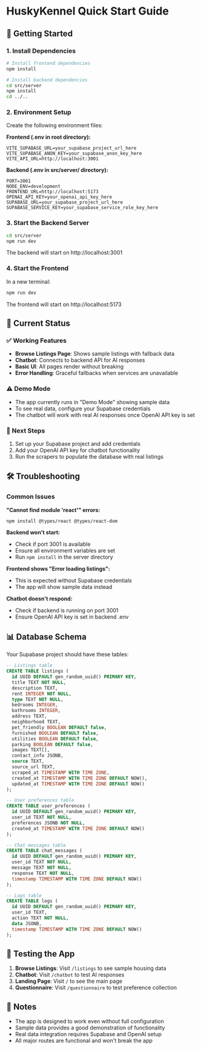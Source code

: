 # HuskyKennel Quick Start Guide

## 🚀 Getting Started

### 1. Install Dependencies

```bash
# Install frontend dependencies
npm install

# Install backend dependencies
cd src/server
npm install
cd ../..
```

### 2. Environment Setup

Create the following environment files:

**Frontend (.env in root directory):**
```env
VITE_SUPABASE_URL=your_supabase_project_url_here
VITE_SUPABASE_ANON_KEY=your_supabase_anon_key_here
VITE_API_URL=http://localhost:3001
```

**Backend (.env in src/server/ directory):**
```env
PORT=3001
NODE_ENV=development
FRONTEND_URL=http://localhost:5173
OPENAI_API_KEY=your_openai_api_key_here
SUPABASE_URL=your_supabase_project_url_here
SUPABASE_SERVICE_KEY=your_supabase_service_role_key_here
```

### 3. Start the Backend Server

```bash
cd src/server
npm run dev
```

The backend will start on http://localhost:3001

### 4. Start the Frontend

In a new terminal:
```bash
npm run dev
```

The frontend will start on http://localhost:5173

## 🔧 Current Status

### ✅ Working Features
- **Browse Listings Page**: Shows sample listings with fallback data
- **Chatbot**: Connects to backend API for AI responses
- **Basic UI**: All pages render without breaking
- **Error Handling**: Graceful fallbacks when services are unavailable

### ⚠️ Demo Mode
- The app currently runs in "Demo Mode" showing sample data
- To see real data, configure your Supabase credentials
- The chatbot will work with real AI responses once OpenAI API key is set

### 🔄 Next Steps
1. Set up your Supabase project and add credentials
2. Add your OpenAI API key for chatbot functionality
3. Run the scrapers to populate the database with real listings

## 🛠️ Troubleshooting

### Common Issues

**"Cannot find module 'react'" errors:**
```bash
npm install @types/react @types/react-dom
```

**Backend won't start:**
- Check if port 3001 is available
- Ensure all environment variables are set
- Run `npm install` in the server directory

**Frontend shows "Error loading listings":**
- This is expected without Supabase credentials
- The app will show sample data instead

**Chatbot doesn't respond:**
- Check if backend is running on port 3001
- Ensure OpenAI API key is set in backend .env

## 📊 Database Schema

Your Supabase project should have these tables:

```sql
-- Listings table
CREATE TABLE listings (
  id UUID DEFAULT gen_random_uuid() PRIMARY KEY,
  title TEXT NOT NULL,
  description TEXT,
  rent INTEGER NOT NULL,
  type TEXT NOT NULL,
  bedrooms INTEGER,
  bathrooms INTEGER,
  address TEXT,
  neighborhood TEXT,
  pet_friendly BOOLEAN DEFAULT false,
  furnished BOOLEAN DEFAULT false,
  utilities BOOLEAN DEFAULT false,
  parking BOOLEAN DEFAULT false,
  images TEXT[],
  contact_info JSONB,
  source TEXT,
  source_url TEXT,
  scraped_at TIMESTAMP WITH TIME ZONE,
  created_at TIMESTAMP WITH TIME ZONE DEFAULT NOW(),
  updated_at TIMESTAMP WITH TIME ZONE DEFAULT NOW()
);

-- User preferences table
CREATE TABLE user_preferences (
  id UUID DEFAULT gen_random_uuid() PRIMARY KEY,
  user_id TEXT NOT NULL,
  preferences JSONB NOT NULL,
  created_at TIMESTAMP WITH TIME ZONE DEFAULT NOW()
);

-- Chat messages table
CREATE TABLE chat_messages (
  id UUID DEFAULT gen_random_uuid() PRIMARY KEY,
  user_id TEXT NOT NULL,
  message TEXT NOT NULL,
  response TEXT NOT NULL,
  timestamp TIMESTAMP WITH TIME ZONE DEFAULT NOW()
);

-- Logs table
CREATE TABLE logs (
  id UUID DEFAULT gen_random_uuid() PRIMARY KEY,
  user_id TEXT,
  action TEXT NOT NULL,
  data JSONB,
  timestamp TIMESTAMP WITH TIME ZONE DEFAULT NOW()
);
```

## 🎯 Testing the App

1. **Browse Listings**: Visit `/listings` to see sample housing data
2. **Chatbot**: Visit `/chatbot` to test AI responses
3. **Landing Page**: Visit `/` to see the main page
4. **Questionnaire**: Visit `/questionnaire` to test preference collection

## 📝 Notes

- The app is designed to work even without full configuration
- Sample data provides a good demonstration of functionality
- Real data integration requires Supabase and OpenAI setup
- All major routes are functional and won't break the app
